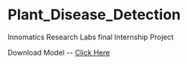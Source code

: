 # Plant_Disease_Detection
Innomatics Research Labs final Internship Project

Download Model -- <a href="https://drive.google.com/file/d/11WXZ9nnB0pgA6rqPyljrnLvwZJp68E1x/view?usp=sharing"> Click Here </a>

